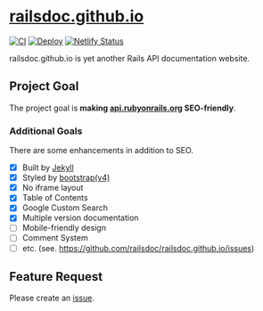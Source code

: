 # [railsdoc.github.io](https://railsdoc.github.io/) 

[![CI](https://github.com/railsdoc/railsdoc.github.io/actions/workflows/ci.yml/badge.svg)](https://github.com/railsdoc/railsdoc.github.io/actions/workflows/ci.yml)
[![Deploy](https://github.com/railsdoc/railsdoc.github.io/actions/workflows/deploy.yml/badge.svg)](https://github.com/railsdoc/railsdoc.github.io/actions/workflows/deploy.yml)
[![Netlify Status](https://api.netlify.com/api/v1/badges/c964029a-6d5a-4f3a-95e9-d35830a2fe83/deploy-status)](https://app.netlify.com/sites/railsdoc-preview/deploys)

railsdoc.github.io is yet another Rails API documentation website.

## Project Goal

The project goal is **making [api.rubyonrails.org](https://api.rubyonrails.org/) SEO-friendly**.

### Additional Goals

There are some enhancements in addition to SEO.

- [x] Built by [Jekyll](https://github.com/jekyll/jekyll)
- [x] Styled by [bootstrap(v4)](https://github.com/twbs/bootstrap)
- [x] No iframe layout
- [x] Table of Contents
- [x] Google Custom Search
- [x] Multiple version documentation
- [ ] Mobile-friendly design
- [ ] Comment System
- [ ] etc. (see. https://github.com/railsdoc/railsdoc.github.io/issues)

## Feature Request  

Please create an [issue](https://github.com/railsdoc/railsdoc.github.io/issues).

